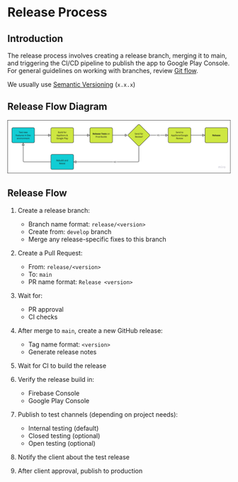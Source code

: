 # Release Process

## Introduction

The release process involves creating a release branch, merging it to main, and triggering the CI/CD pipeline to publish the app to Google Play Console. For general guidelines on working with branches, review [Git flow](https://www.gitkraken.com/learn/git/git-flow).

We usually use [Semantic Versioning](https://semver.org/) (`x.x.x`)

## Release Flow Diagram

![](../Resources/release/google_play_release_flow.png)

## Release Flow

1. Create a release branch:
      - Branch name format: `release/<version>`
      - Create from: `develop` branch
      - Merge any release-specific fixes to this branch

2. Create a Pull Request:
      - From: `release/<version>`
      - To: `main`
      - PR name format: `Release <version>`

3. Wait for:
      - PR approval
      - CI checks

4. After merge to `main`, create a new GitHub release:
      - Tag name format: `<version>`
      - Generate release notes

5. Wait for CI to build the release

6. Verify the release build in:
      - Firebase Console
      - Google Play Console

7. Publish to test channels (depending on project needs):
      - Internal testing (default)
      - Closed testing (optional)
      - Open testing (optional)

8. Notify the client about the test release

9. After client approval, publish to production